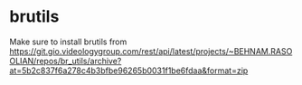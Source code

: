 # brutils
Make sure to install brutils from https://git.gio.videologygroup.com/rest/api/latest/projects/~BEHNAM.RASOOLIAN/repos/br_utils/archive?at=5b2c837f6a278c4b3bfbe96265b0031f1be6fdaa&format=zip
